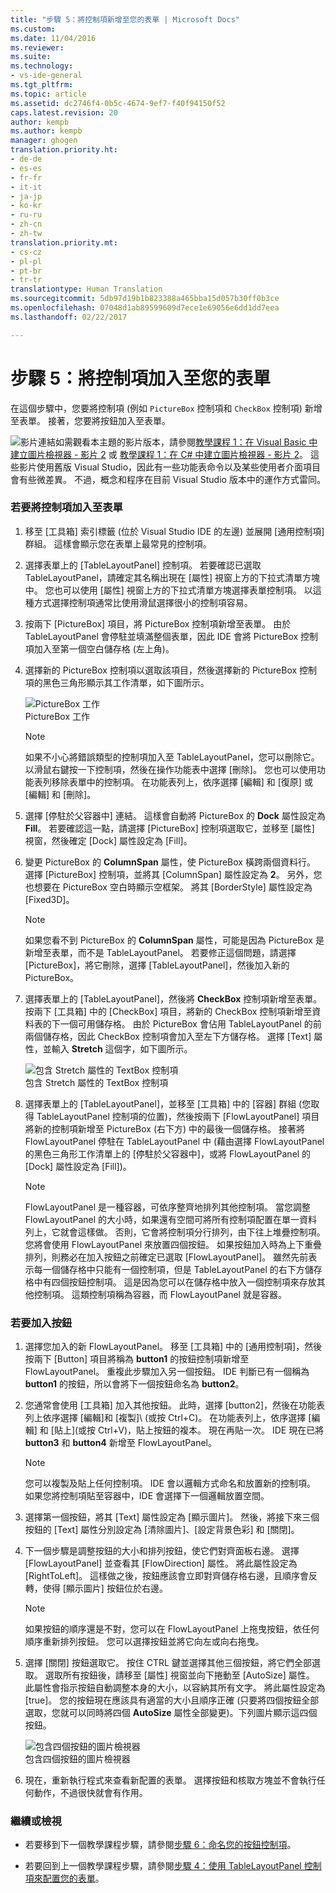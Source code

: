 ```yaml
---
title: "步驟 5：將控制項新增至您的表單 | Microsoft Docs"
ms.custom: 
ms.date: 11/04/2016
ms.reviewer: 
ms.suite: 
ms.technology:
- vs-ide-general
ms.tgt_pltfrm: 
ms.topic: article
ms.assetid: dc2746f4-0b5c-4674-9ef7-f40f94150f52
caps.latest.revision: 20
author: kempb
ms.author: kempb
manager: ghogen
translation.priority.ht:
- de-de
- es-es
- fr-fr
- it-it
- ja-jp
- ko-kr
- ru-ru
- zh-cn
- zh-tw
translation.priority.mt:
- cs-cz
- pl-pl
- pt-br
- tr-tr
translationtype: Human Translation
ms.sourcegitcommit: 5db97d19b1b823388a465bba15d057b30ff0b3ce
ms.openlocfilehash: 07048d1ab89599609d7ece1e69056e6dd1dd7eea
ms.lasthandoff: 02/22/2017

---
```

# <a name="step-5-add-controls-to-your-form"></a>步驟 5：將控制項加入至您的表單
在這個步驟中，您要將控制項 (例如 `PictureBox` 控制項和 `CheckBox` 控制項) 新增至表單。 接著，您要將按鈕加入至表單。  
  
 ![影片連結](~/docs/data-tools/media/playvideo.gif "PlayVideo")如需觀看本主題的影片版本，請參閱[教學課程 1：在 Visual Basic 中建立圖片檢視器 - 影片 2](http://go.microsoft.com/fwlink/?LinkId=205211) 或 [教學課程 1：在 C# 中建立圖片檢視器 - 影片 2](http://go.microsoft.com/fwlink/?LinkId=205200)。 這些影片使用舊版 Visual Studio，因此有一些功能表命令以及某些使用者介面項目會有些微差異。 不過，概念和程序在目前 Visual Studio 版本中的運作方式雷同。  
  
### <a name="to-add-controls-to-your-form"></a>若要將控制項加入至表單  
  
1.  移至 [工具箱] 索引標籤 (位於 Visual Studio IDE 的左邊) 並展開 [通用控制項] 群組。 這樣會顯示您在表單上最常見的控制項。  
  
2.  選擇表單上的 [TableLayoutPanel] 控制項。 若要確認已選取 TableLayoutPanel，請確定其名稱出現在 [屬性] 視窗上方的下拉式清單方塊中。 您也可以使用 [屬性] 視窗上方的下拉式清單方塊選擇表單控制項。 以這種方式選擇控制項通常比使用滑鼠選擇很小的控制項容易。  
  
3.  按兩下 [PictureBox] 項目，將 PictureBox 控制項新增至表單。 由於 TableLayoutPanel 會停駐並填滿整個表單，因此 IDE 會將 PictureBox 控制項加入至第一個空白儲存格 (左上角)。  
  
4.  選擇新的 PictureBox 控制項以選取該項目，然後選擇新的 PictureBox 控制項的黑色三角形顯示其工作清單，如下圖所示。  
  
     ![PictureBox 工作](~/docs/ide/media/express_pictureboxtasks.png "Express_PictureBoxTasks")  
PictureBox 工作  
  
    > [!NOTE]
    >  如果不小心將錯誤類型的控制項加入至 TableLayoutPanel，您可以刪除它。 以滑鼠右鍵按一下控制項，然後在操作功能表中選擇 [刪除]。 您也可以使用功能表列移除表單中的控制項。 在功能表列上，依序選擇 [編輯] 和 [復原] 或 [編輯] 和 [刪除]。  
  
5.  選擇 [停駐於父容器中] 連結。 這樣會自動將 PictureBox 的 **Dock** 屬性設定為 **Fill**。 若要確認這一點，請選擇 [PictureBox] 控制項選取它，並移至 [屬性] 視窗，然後確定 [Dock] 屬性設定為 [Fill]。  
  
6.  變更 PictureBox 的 **ColumnSpan** 屬性，使 PictureBox 橫跨兩個資料行。 選擇 [PictureBox] 控制項，並將其 [ColumnSpan] 屬性設定為 **2**。 另外，您也想要在 PictureBox 空白時顯示空框架。 將其 [BorderStyle] 屬性設定為 [Fixed3D]。  
  
    > [!NOTE]
    >  如果您看不到 PictureBox 的 **ColumnSpan** 屬性，可能是因為 PictureBox 是新增至表單，而不是 TableLayoutPanel。 若要修正這個問題，請選擇 [PictureBox]，將它刪除，選擇 [TableLayoutPanel]，然後加入新的 PictureBox。  
  
7.  選擇表單上的 [TableLayoutPanel]，然後將 **CheckBox** 控制項新增至表單。 按兩下 [工具箱] 中的 [CheckBox] 項目，將新的 CheckBox 控制項新增至資料表的下一個可用儲存格。 由於 PictureBox 會佔用 TableLayoutPanel 的前兩個儲存格，因此 CheckBox 控制項會加入至左下方儲存格。 選擇 [Text] 屬性，並輸入 **Stretch** 這個字，如下圖所示。  
  
     ![包含 Stretch 屬性的 TextBox 控制項](~/docs/ide/media/express_pictureviewercheckbox.png "Express_PictureViewerCheckbox")  
包含 Stretch 屬性的 TextBox 控制項  
  
8.  選擇表單上的 [TableLayoutPanel]，並移至 [工具箱] 中的 [容器] 群組 (您取得 TableLayoutPanel 控制項的位置)，然後按兩下 [FlowLayoutPanel] 項目將新的控制項新增至 PictureBox (右下方) 中的最後一個儲存格。 接著將 FlowLayoutPanel 停駐在 TableLayoutPanel 中 (藉由選擇 FlowLayoutPanel 的黑色三角形工作清單上的 [停駐於父容器中]，或將 FlowLayoutPanel 的 [Dock] 屬性設定為 [Fill])。  
  
    > [!NOTE]
    >  FlowLayoutPanel 是一種容器，可依序整齊地排列其他控制項。 當您調整 FlowLayoutPanel 的大小時，如果還有空間可將所有控制項配置在單一資料列上，它就會這樣做。 否則，它會將控制項分行排列，由下往上堆疊控制項。 您將會使用 FlowLayoutPanel 來放置四個按鈕。 如果按鈕加入時為上下重疊排列，則務必在加入按鈕之前確定已選取 [FlowLayoutPanel]。 雖然先前表示每一個儲存格中只能有一個控制項，但是 TableLayoutPanel 的右下方儲存格中有四個按鈕控制項。 這是因為您可以在儲存格中放入一個控制項來存放其他控制項。 這類控制項稱為容器，而 FlowLayoutPanel 就是容器。  
  
### <a name="to-add-buttons"></a>若要加入按鈕  
  
1.  選擇您加入的新 FlowLayoutPanel。 移至 [工具箱] 中的 [通用控制項]，然後按兩下 [Button] 項目將稱為 **button1** 的按鈕控制項新增至 FlowLayoutPanel。 重複此步驟加入另一個按鈕。 IDE 判斷已有一個稱為 **button1** 的按鈕，所以會將下一個按鈕命名為 **button2**。  
  
2.  您通常會使用 [工具箱] 加入其他按鈕。 此時，選擇 [button2]，然後在功能表列上依序選擇 [編輯]和 [複製]\ (或按 Ctrl+C)。 在功能表列上，依序選擇 [編輯] 和 [貼上]\(或按 Ctrl+V)，貼上按鈕的複本。 現在再貼一次。 IDE 現在已將 **button3** 和 **button4** 新增至 FlowLayoutPanel。  
  
    > [!NOTE]
    >  您可以複製及貼上任何控制項。 IDE 會以邏輯方式命名和放置新的控制項。 如果您將控制項貼至容器中，IDE 會選擇下一個邏輯放置空間。  
  
3.  選擇第一個按鈕，將其 [Text] 屬性設定為 [顯示圖片]。 然後，將接下來三個按鈕的 [Text] 屬性分別設定為 [清除圖片]、[設定背景色彩] 和 [關閉]。  
  
4.  下一個步驟是調整按鈕的大小和排列按鈕，使它們對齊面板右邊。 選擇 [FlowLayoutPanel] 並查看其 [FlowDirection] 屬性。 將此屬性設定為 [RightToLeft]。 這樣做之後，按鈕應該會立即對齊儲存格右邊，且順序會反轉，使得 [顯示圖片] 按鈕位於右邊。  
  
    > [!NOTE]
    >  如果按鈕的順序還是不對，您可以在 FlowLayoutPanel 上拖曳按鈕，依任何順序重新排列按鈕。 您可以選擇按鈕並將它向左或向右拖曳。  
  
5.  選擇 [關閉] 按鈕選取它。 按住 CTRL 鍵並選擇其他三個按鈕，將它們全部選取。 選取所有按鈕後，請移至 [屬性] 視窗並向下捲動至 [AutoSize] 屬性。 此屬性會指示按鈕自動調整本身的大小，以容納其所有文字。 將此屬性設定為 [true]。 您的按鈕現在應該具有適當的大小且順序正確  (只要將四個按鈕全部選取，您就可以同時將四個 **AutoSize** 屬性全部變更)。下列圖片顯示這四個按鈕。  
  
     ![包含四個按鈕的圖片檢視器](~/docs/ide/media/express_autosize.png "Express_AutoSize")  
包含四個按鈕的圖片檢視器  
  
6.  現在，重新執行程式來查看新配置的表單。 選擇按鈕和核取方塊並不會執行任何動作，不過很快就會有作用。  
  
### <a name="to-continue-or-review"></a>繼續或檢視  
  
-   若要移到下一個教學課程步驟，請參閱[步驟 6：命名您的按鈕控制項](../ide/step-6-name-your-button-controls.md)。  
  
-   若要回到上一個教學課程步驟，請參閱[步驟 4：使用 TableLayoutPanel 控制項來配置您的表單](../ide/step-4-lay-out-your-form-with-a-tablelayoutpanel-control.md)。
